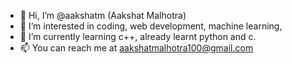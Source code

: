 - 👋 Hi, I’m @aakshatm  (Aakshat Malhotra)
- 👀 I’m interested in coding, web development, machine learning, 
- 🌱 I’m currently learning c++, already learnt python and c. 
- 📫 You can reach me at aakshatmalhotra100@gmail.com

<!---
aakshatm/aakshatm is a ✨ special ✨ repository because its `README.md` (this file) appears on your GitHub profile.
You can click the Preview link to take a look at your changes.
--->
